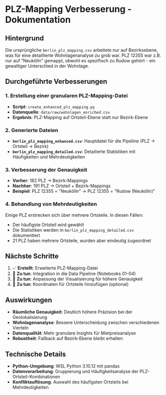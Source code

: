 # PLZ-Mapping Verbesserung - Dokumentation

## Hintergrund
Die ursprüngliche `berlin_plz_mapping.csv` arbeitete nur auf Bezirksebene, was für eine detaillierte Wohnlagenanalyse zu grob war. PLZ 12355 war z.B. nur auf "Neukölln" gemappt, obwohl es spezifisch zu Rudow gehört - ein gewaltiger Unterschied in der Wohnlage.

## Durchgeführte Verbesserungen

### 1. Erstellung einer granularen PLZ-Mapping-Datei
- **Script**: `create_enhanced_plz_mapping.py`
- **Datenquelle**: `data/raw/wohnlagen_enriched.csv`
- **Ergebnis**: PLZ-Mapping auf Ortsteil-Ebene statt nur Bezirk-Ebene

### 2. Generierte Dateien
- **`berlin_plz_mapping_enhanced.csv`**: Hauptdatei für die Pipeline (PLZ → Ortsteil → Bezirk)
- **`berlin_plz_mapping_detailed.csv`**: Detailierte Statistiken mit Häufigkeiten und Mehrdeutigkeiten

### 3. Verbesserung der Genauigkeit
- **Vorher**: 182 PLZ → Bezirk-Mappings
- **Nachher**: 191 PLZ → Ortsteil + Bezirk-Mappings
- **Beispiel**: PLZ 12355 = "Neukölln" → PLZ 12355 = "Rudow (Neukölln)"

### 4. Behandlung von Mehrdeutigkeiten
Einige PLZ erstrecken sich über mehrere Ortsteile. In diesen Fällen:
- Der häufigste Ortsteil wird gewählt
- Die Statistiken werden in `berlin_plz_mapping_detailed.csv` dokumentiert
- 21 PLZ haben mehrere Ortsteile, wurden aber eindeutig zugeordnet

## Nächste Schritte
1. ✅ **Erstellt**: Erweiterte PLZ-Mapping-Datei
2. 🔄 **Zu tun**: Integration in die Data Pipeline (Notebooks 01-04)
3. 🔄 **Zu tun**: Anpassung der Visualisierung für höhere Genauigkeit
4. 🔄 **Zu tun**: Koordinaten für Ortsteile hinzufügen (optional)

## Auswirkungen
- **Räumliche Genauigkeit**: Deutlich höhere Präzision bei der Geolokalisierung
- **Wohnlagenanalyse**: Bessere Unterscheidung zwischen verschiedenen Vierteln
- **Datenqualität**: Mehr granulare Insights für Mietpreisanalyse
- **Robustheit**: Fallback auf Bezirk-Ebene bleibt erhalten

## Technische Details
- **Python-Umgebung**: WSL Python 3.10.12 mit pandas
- **Datenverarbeitung**: Gruppierung und Häufigkeitsanalyse der PLZ-Ortsteil-Kombinationen
- **Konfliktauflösung**: Auswahl des häufigsten Ortsteils bei Mehrdeutigkeiten
